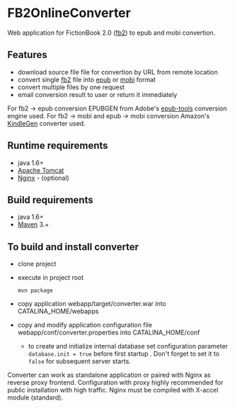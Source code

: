 # FB2OnlineConverter

Web application for FictionBook 2.0 ([fb2]) to epub and mobi convertion.

## Features
- download source file file for convertion by URL from remote location
- convert single [fb2] file into [epub] or [mobi] format
- convert multiple files by one request
- email conversion result to user or return it immediately

For fb2 -> epub conversion EPUBGEN from Adobe's [epub-tools] conversion engine used.
For fb2 -> mobi and epub -> mobi conversion Amazon's [KindleGen] converter used.

## Runtime requirements
- java 1.6+
- [Apache Tomcat]
- [Nginx] - (optional)

## Build requirements
- java 1.6+
- [Maven] 3.+


## To build and install converter

- clone project
- execute in project root

    `mvn package`

- copy application webapp/target/converter.war into CATALINA_HOME/webapps
- copy and modify application configuration file webapp/conf/converter.properties into CATALINA_HOME/conf
  - to create and initialize internal database set configuration parameter `database.init = true` before first startup . Don't forget to set it to `false` for subsequent server starts.


Converter can work as standalone application or paired with Nginx as reverse proxy frontend.
Configuration with proxy highly recommended for public installation with high traffic.
Nginx must be compiled with X-accel module (standard).


[Apache Tomcat]: http://tomcat.apache.org/
[Maven]: http://maven.apache.org/
[Nginx]: http://nginx.org/
[fb2]: http://www.gribuser.ru/xml/fictionbook/index.html.en
[epub]: http://idpf.org/epub
[mobi]: http://www.mobipocket.com/dev/article.asp?BaseFolder=prcgen
[epub-tools]: http://code.google.com/p/epub-tools/
[KindleGen]:http://www.amazon.com/gp/feature.html/ref=amb_link_357628042_1?ie=UTF8&docId=1000765211&pf_rd_m=ATVPDKIKX0DER&pf_rd_s=center-6&pf_rd_r=1R29WS3BDDYDA9XG3JRA&pf_rd_t=1401&pf_rd_p=1343256962&pf_rd_i=1000729511
